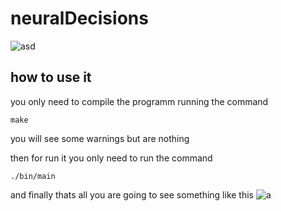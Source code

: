 
# neuralDecisions
![asd](https://media.discordapp.net/attachments/820472030474272769/821305321678831616/161424911_2866930366899394_355471721192024575_n.png?width=1674&height=942)

## how to use it 
you only need to compile the programm running the command 
```
make
```

you will see some warnings but are nothing

then for run it you only need to run the command 
```
./bin/main
```
and finally thats all
you are going to see something like this
![a](https://media.discordapp.net/attachments/793458810265403393/821350220977143808/Captura_de_Pantalla_2021-03-16_a_las_5.50.15.png)

